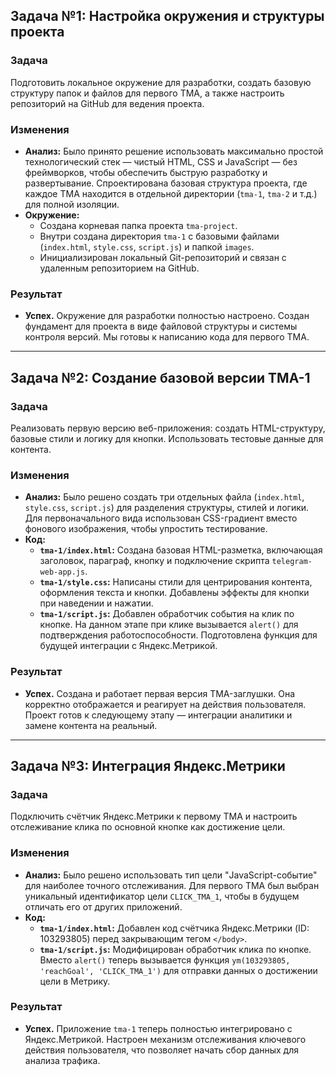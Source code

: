 ## Задача №1: Настройка окружения и структуры проекта

### Задача
Подготовить локальное окружение для разработки, создать базовую структуру папок и файлов для первого TMA, а также настроить репозиторий на GitHub для ведения проекта.

### Изменения
* **Анализ:** Было принято решение использовать максимально простой технологический стек — чистый HTML, CSS и JavaScript — без фреймворков, чтобы обеспечить быструю разработку и развертывание. Спроектирована базовая структура проекта, где каждое TMA находится в отдельной директории (`tma-1`, `tma-2` и т.д.) для полной изоляции.
* **Окружение:**
    * Создана корневая папка проекта `tma-project`.
    * Внутри создана директория `tma-1` с базовыми файлами (`index.html`, `style.css`, `script.js`) и папкой `images`.
    * Инициализирован локальный Git-репозиторий и связан с удаленным репозиторием на GitHub.

### Результат
* **Успех.** Окружение для разработки полностью настроено. Создан фундамент для проекта в виде файловой структуры и системы контроля версий. Мы готовы к написанию кода для первого TMA.

---

## Задача №2: Создание базовой версии TMA-1

### Задача
Реализовать первую версию веб-приложения: создать HTML-структуру, базовые стили и логику для кнопки. Использовать тестовые данные для контента.

### Изменения
* **Анализ:** Было решено создать три отдельных файла (`index.html`, `style.css`, `script.js`) для разделения структуры, стилей и логики. Для первоначального вида использован CSS-градиент вместо фонового изображения, чтобы упростить тестирование.
* **Код:**
    * **`tma-1/index.html`:** Создана базовая HTML-разметка, включающая заголовок, параграф, кнопку и подключение скрипта `telegram-web-app.js`.
    * **`tma-1/style.css`:** Написаны стили для центрирования контента, оформления текста и кнопки. Добавлены эффекты для кнопки при наведении и нажатии.
    * **`tma-1/script.js`:** Добавлен обработчик события на клик по кнопке. На данном этапе при клике вызывается `alert()` для подтверждения работоспособности. Подготовлена функция для будущей интеграции с Яндекс.Метрикой.

### Результат
* **Успех.** Создана и работает первая версия TMA-заглушки. Она корректно отображается и реагирует на действия пользователя. Проект готов к следующему этапу — интеграции аналитики и замене контента на реальный.

---

## Задача №3: Интеграция Яндекс.Метрики

### Задача
Подключить счётчик Яндекс.Метрики к первому TMA и настроить отслеживание клика по основной кнопке как достижение цели.

### Изменения
* **Анализ:** Было решено использовать тип цели "JavaScript-событие" для наиболее точного отслеживания. Для первого TMA был выбран уникальный идентификатор цели `CLICK_TMA_1`, чтобы в будущем отличать его от других приложений.
* **Код:**
    * **`tma-1/index.html`:** Добавлен код счётчика Яндекс.Метрики (ID: 103293805) перед закрывающим тегом `</body>`.
    * **`tma-1/script.js`:** Модифицирован обработчик клика по кнопке. Вместо `alert()` теперь вызывается функция `ym(103293805, 'reachGoal', 'CLICK_TMA_1')` для отправки данных о достижении цели в Метрику.

### Результат
* **Успех.** Приложение `tma-1` теперь полностью интегрировано с Яндекс.Метрикой. Настроен механизм отслеживания ключевого действия пользователя, что позволяет начать сбор данных для анализа трафика.